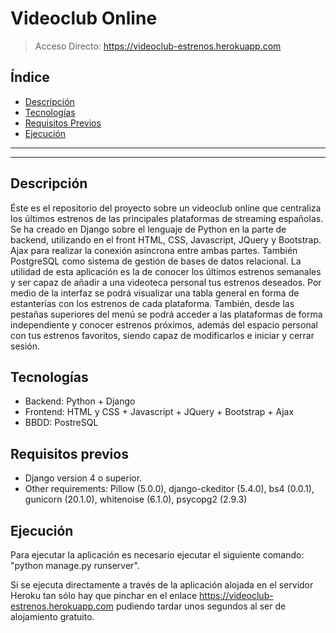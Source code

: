 # Videoclub Online

> Acceso Directo: https://videoclub-estrenos.herokuapp.com

## Índice
- [Descripción](#descripcion)
- [Tecnologías](#tecnologias)
- [Requisitos Previos](#requisitos-previos)
- [Ejecución](#ejecucion)

------------------------------------------------
------------------------------------------------

<a id="descripcion">
<h2>Descripción</h2>
</a>

Éste es el repositorio del proyecto sobre un videoclub online que centraliza los últimos estrenos de las principales plataformas de streaming españolas.
Se ha creado en Django sobre el lenguaje de Python en la parte de backend, utilizando en el front HTML, CSS, Javascript, JQuery y Bootstrap. Ajax para realizar la conexión asíncrona entre ambas partes. También PostgreSQL como sistema de gestión de bases de datos relacional. 
La utilidad de esta aplicación es la de conocer los últimos estrenos semanales y ser capaz de añadir a una videoteca personal tus estrenos deseados. 
Por medio de la interfaz se podrá visualizar una tabla general en forma de estanterías con los estrenos de cada plataforma.
También, desde las pestañas superiores del menú se podrá acceder a las plataformas de forma independiente y conocer estrenos próximos, además del espacio personal con tus estrenos favoritos, siendo capaz de modificarlos e iniciar y cerrar sesión.

<a id="tecnologias">
<h2>Tecnologías</h2>
</a>

- Backend: Python + Django 
- Frontend: HTML y CSS + Javascript + JQuery + Bootstrap + Ajax 
- BBDD: PostreSQL

<a id="requisitos-previos">
<h2>Requisitos previos</h2>
</a>

- Django version 4 o superior. 
- Other requirements: Pillow (5.0.0), django-ckeditor (5.4.0), bs4 (0.0.1), gunicorn (20.1.0), whitenoise (6.1.0), psycopg2 (2.9.3)

<a id="ejecucion">
<h2>Ejecución</h2>
</a>

Para ejecutar la aplicación es necesario ejecutar el siguiente comando: "python manage.py runserver".

Si se ejecuta directamente a través de la aplicación alojada en el servidor Heroku tan sólo hay que pinchar en el enlace <a> https://videoclub-estrenos.herokuapp.com </a> pudiendo tardar unos segundos al ser de alojamiento gratuito.

